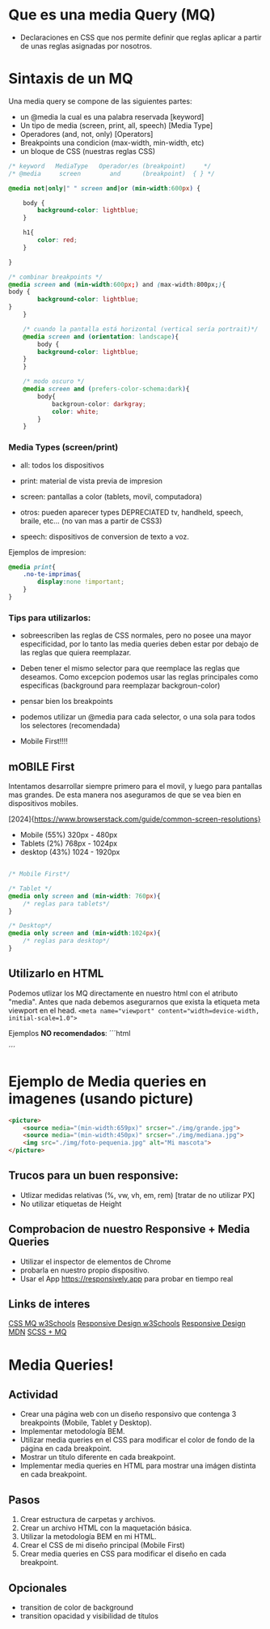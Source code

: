 
# Que es una media Query (MQ)

- Declaraciones en CSS que nos permite definir que reglas aplicar a partir de unas reglas asignadas por nosotros.

# Sintaxis de un MQ

Una media query se compone de las siguientes partes:
- un @media la cual es una palabra reservada [keyword]
- Un tipo de media (screen, print, all, speech) [Media Type]
- Operadores (and, not, only) [Operators]
- Breakpoints una condicion (max-width, min-width, etc)
- un bloque de CSS (nuestras reglas CSS)

```CSS
/* keyword   MediaType   Operador/es (breakpoint)     */
/* @media     screen        and      (breakpoint)  { } */

@media not|only|" " screen and|or (min-width:600px) {

    body {
        background-color: lightblue;
    }

    h1{
        color: red;
    }

}

/* combinar breakpoints */
@media screen and (min-width:600px;) and (max-width:800px;){
body {
        background-color: lightblue;
}
    }

    /* cuando la pantalla está horizontal (vertical sería portrait)*/
    @media screen and (orientation: landscape){
        body {
        background-color: lightblue;
    }
    }

    /* modo oscuro */
    @media screen and (prefers-color-schema:dark){
        body{
            backgroun-color: darkgray;
            color: white;
        }
    }


```

### Media Types (screen/print)

- all: todos los dispositivos
- print: material de vista previa de impresion
- screen: pantallas a color (tablets, movil, computadora)


- otros: pueden aparecer types DEPRECIATED tv, handheld, speech, braile, etc... (no van mas a partir de CSS3)
- speech: dispositivos de conversion de texto a voz.

Ejemplos de impresion:

```css
@media print{
    .no-te-imprimas{
        display:none !important;
    }
}

```

### Tips para utilizarlos:

- sobreescriben las reglas de CSS normales, pero no posee una mayor especificidad, por lo tanto las media queries deben estar por debajo de las reglas que quiera reemplazar.

- Deben tener el mismo selector para que reemplace las reglas que deseamos. Como excepcion podemos usar las reglas principales como especificas (background para reemplazar backgroun-color)

- pensar bien los breakpoints

- podemos utilizar un @media para cada selector, o una sola para todos los selectores (recomendada)

- Mobile First!!!!

## mOBILE First
Intentamos desarrollar siempre primero para el movil, y luego para pantallas mas grandes. De esta manera nos aseguramos de que se vea bien en dispositivos mobiles.

[2024]{https://www.browserstack.com/guide/common-screen-resolutions}
- Mobile (55%) 320px - 480px
- Tablets (2%) 768px - 1024px
- desktop (43%) 1024 - 1920px

```css

/* Mobile First*/

/* Tablet */
@media only screen and (min-width: 760px){
    /* reglas para tablets*/
}

/* Desktop*/
@media only screen and (min-width:1024px){
    /* reglas para desktop*/
}
```
## Utilizarlo en HTML

Podemos utlizar los MQ directamente en nuestro html con el atributo "media". Antes que nada debemos asegurarnos que exista la etiqueta meta viewport en el head.
`<meta name="viewport" content="width=device-width, initial-scale=1.0">`

Ejemplos **NO recomendados**:
´´´html         
<link rel="stylesheet" media="screen and (min-widht: 600px)" href="./css/estilos-tablet.css">
<link rel="stylesheet" media="screen and (min-widht: 1024px)" href="./css/estilos-dektop.css">


<style media="screen and (min-width:600px)">
    .body{
        background: red;
    }

</style>
´´´

# Ejemplo de Media queries en imagenes (usando picture)

```html
<picture>
    <source media="(min-width:659px)" srcser="./img/grande.jpg">
    <source media="(min-width:450px)" srcser="./img/mediana.jpg">
    <img src="./img/foto-pequenia.jpg" alt="Mi mascota">
</picture> 

```

## Trucos para un buen responsive:

- Utlizar medidas relativas (%, vw, vh, em, rem) [tratar de no utilizar PX]
- No utilizar etiquetas de Height

## Comprobacion de nuestro Responsive + Media Queries

- Utilizar el inspector de elementos de Chrome
- probarla en nuestro propio dispositivo.
- Usar el App https://responsively.app para probar en tiempo real

## Links de interes

[CSS MQ w3Schools](https://www.w3schools.com/css/css3_mediaqueries.asp)
[Responsive Design w3Schools](https://www.w3schools.com/css/css_rwd_mediaqueries.asp)
[Responsive Design MDN](https://developer.mozilla.org/en-US/docs/Learn/CSS/CSS_layout/Media_queries)
[SCSS + MQ](https://www.freecodecamp.org/news/learn-css-media-queries-by-building-projects/)


# Media Queries!

## Actividad
- Crear una página web con un diseño responsivo que contenga 3 breakpoints (Mobile, Tablet y Desktop).
- Implementar metodología BEM.
- Utilizar media queries en el CSS para modificar el color de fondo de la página en cada breakpoint.
- Mostrar un título diferente en cada breakpoint.
- Implementar media queries en HTML para mostrar una imágen distinta en cada breakpoint.

## Pasos

1. Crear estructura de carpetas y archivos.
2. Crear un archivo HTML con la maquetación básica.
3. Utilizar la metodología BEM en mi HTML.
4. Crear el CSS de mi diseño principal (Mobile First)
5. Crear media queries en CSS para modificar el diseño en cada breakpoint.


## Opcionales
- transition de color de background
- transition opacidad y visibilidad de títulos
